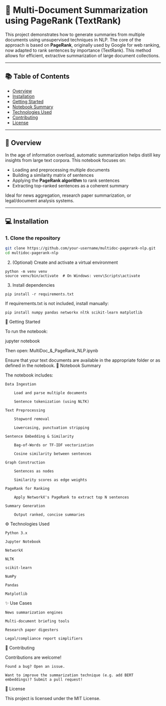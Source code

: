 # 🧠 Multi-Document Summarization using PageRank (TextRank)

This project demonstrates how to generate summaries from multiple documents using unsupervised techniques in NLP. The core of the approach is based on **PageRank**, originally used by Google for web ranking, now adapted to rank sentences by importance (TextRank). This method allows for efficient, extractive summarization of large document collections.

---

## 📚 Table of Contents

- [Overview](#overview)
- [Installation](#installation)
- [Getting Started](#getting-started)
- [Notebook Summary](#notebook-summary)
- [Technologies Used](#technologies-used)
- [Contributing](#contributing)
- [License](#license)

---

## 🚀 Overview

In the age of information overload, automatic summarization helps distill key insights from large text corpora. This notebook focuses on:

- Loading and preprocessing multiple documents
- Building a similarity matrix of sentences
- Applying the **PageRank algorithm** to rank sentences
- Extracting top-ranked sentences as a coherent summary

Ideal for news aggregation, research paper summarization, or legal/document analysis systems.

---

## 💻 Installation

### 1. Clone the repository

```bash
git clone https://github.com/your-username/multidoc-pagerank-nlp.git
cd multidoc-pagerank-nlp
```
2. (Optional) Create and activate a virtual environment
```
python -m venv venv
source venv/bin/activate  # On Windows: venv\Scripts\activate
```
3. Install dependencies
```
pip install -r requirements.txt
```
If requirements.txt is not included, install manually:
```
pip install numpy pandas networkx nltk scikit-learn matplotlib
```
📂 Getting Started

To run the notebook:

jupyter notebook

Then open: MultiDoc_&_PageRank_NLP.ipynb

Ensure that your text documents are available in the appropriate folder or as defined in the notebook.
📓 Notebook Summary

The notebook includes:

    Data Ingestion

        Load and parse multiple documents

        Sentence tokenization (using NLTK)

    Text Preprocessing

        Stopword removal

        Lowercasing, punctuation stripping

    Sentence Embedding & Similarity

        Bag-of-Words or TF-IDF vectorization

        Cosine similarity between sentences

    Graph Construction

        Sentences as nodes

        Similarity scores as edge weights

    PageRank for Ranking

        Apply NetworkX's PageRank to extract top N sentences

    Summary Generation

        Output ranked, concise summaries

⚙️ Technologies Used

    Python 3.x

    Jupyter Notebook

    NetworkX

    NLTK

    scikit-learn

    NumPy

    Pandas

    Matplotlib

✨ Use Cases

    News summarization engines

    Multi-document briefing tools

    Research paper digesters

    Legal/compliance report simplifiers

🤝 Contributing

Contributions are welcome!

    Found a bug? Open an issue.

    Want to improve the summarization technique (e.g. add BERT embeddings)? Submit a pull request!

📄 License

This project is licensed under the MIT License.
